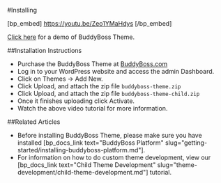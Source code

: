 #Installing

[bp_embed] https://youtu.be/Zeo1YMaHdys [/bp_embed]

[Click here](https://demos.buddyboss.com/online-communities/) for a demo of BuddyBoss Theme.

##Installation Instructions

*   Purchase the BuddyBoss Theme at [BuddyBoss.com](https://www.buddyboss.com/)
*   Log in to your WordPress website and access the admin Dashboard.
*   Click on Themes -> Add New.
*   Click Upload, and attach the zip file `buddyboss-theme.zip`
*   Click Upload, and attach the zip file `buddyboss-theme-child.zip`
*   Once it finishes uploading click Activate.
*   Watch the above video tutorial for more information.

##Related Articles

- Before installing BuddyBoss Theme, please make sure you have installed [bp_docs_link text="BuddyBoss Platform" slug="getting-started/installing-buddyboss-platform.md"].
- For information on how to do custom theme development, view our [bp_docs_link text="Child Theme Development" slug="theme-development/child-theme-development.md"] tutorial.